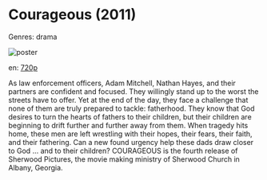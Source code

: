 # Courageous (2011)

Genres: drama

![poster](http://image.tmdb.org/t/p/w500/6DactRpPv18WLniIaUDcrnlg5Uv.jpg)

en:
  [720p](magnet:?xt=urn:btih:4583636611842B2E6A405A65EEAC0BAA6765F188&tr=udp://glotorrents.pw:6969/announce&tr=udp://tracker.opentrackr.org:1337/announce&tr=udp://torrent.gresille.org:80/announce&tr=udp://tracker.openbittorrent.com:80&tr=udp://tracker.coppersurfer.tk:6969&tr=udp://tracker.leechers-paradise.org:6969&tr=udp://p4p.arenabg.ch:1337&tr=udp://tracker.internetwarriors.net:1337)
  


As law enforcement officers, Adam Mitchell, Nathan Hayes, and their partners are confident and focused. They willingly stand up to the worst the streets have to offer. Yet at the end of the day, they face a challenge that none of them are truly prepared to tackle: fatherhood. They know that God desires to turn the hearts of fathers to their children, but their children are beginning to drift further and further away from them. When tragedy hits home, these men are left wrestling with their hopes, their fears, their faith, and their fathering. Can a new found urgency help these dads draw closer to God ... and to their children? COURAGEOUS is the fourth release of Sherwood Pictures, the movie making ministry of Sherwood Church in Albany, Georgia.